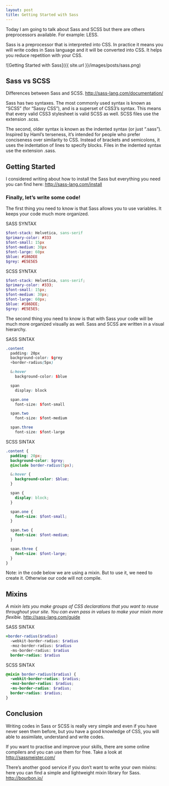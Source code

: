 ```yaml
---
layout: post
title: Getting Started with Sass
---
```


Today I am going to talk about Sass and SCSS but there are others preprocessors available. For example: LESS.

Sass is a preprocessor that is interpreted into CSS. In practice it means you will write codes in Sass language and it will be converted into CSS. It helps you reduce repetition with your CSS.

![Getting Started with Sass]({{ site.url }}/images/posts/sass.png)

## Sass vs SCSS

Differences between Sass and SCSS. http://sass-lang.com/documentation/

Sass has two syntaxes. The most commonly used syntax is known as “SCSS” (for “Sassy CSS”), and is a superset of CSS3’s syntax. This means that every valid CSS3 stylesheet is valid SCSS as well. SCSS files use the extension .scss.

The second, older syntax is known as the indented syntax (or just “.sass”). Inspired by Haml’s terseness, it’s intended for people who prefer conciseness over similarity to CSS. Instead of brackets and semicolons, it uses the indentation of lines to specify blocks. Files in the indented syntax use the extension .sass.

## Getting Started

I considered writing about how to install the Sass but everything you need you can find here: http://sass-lang.com/install

### Finally, let’s write some code!

The first thing you need to know is that Sass allows you to use variables. It keeps your code much more organized.

SASS SYNTAX

```sass
$font-stack: Helvetica, sans-serif
$primary-color: #333
$font-small: 15px
$font-medium: 30px
$font-large: 60px
$blue: #186DEE
$grey: #E5E5E5
```

SCSS SYNTAX

```scss
$font-stack: Helvetica, sans-serif;
$primary-color: #333;
$font-small: 15px;
$font-medium: 30px;
$font-large: 60px;
$blue: #186DEE;
$grey: #E5E5E5;
```

The second thing you need to know is that with Sass your code will be much more organized visually as well. Sass and SCSS are written in a visual hierarchy.

SASS SINTAX

```scss
.content
  padding: 20px
  background-color: $grey
  +border-radius(5px)

  &:hover
    background-color: $blue

  span
    display: block

  span.one
    font-size: $font-small

  span.two
    font-size: $font-medium

  span.three
    font-size: $font-large
```

SCSS SINTAX

```scss
.content {
  padding: 20px;
  background-color: $grey;
  @include border-radius(5px);

  &:hover {
    background-color: $blue;
  }

  span {
    display: block;
  }

  span.one {
    font-size: $font-small;
  }

  span.two {
    font-size: $font-medium;
  }

  span.three {
    font-size: $font-large;
  }
}
```

Note: in the code below we are using a mixin. But to use it, we need to create it. Otherwise our code will not compile.

## Mixins

*A mixin lets you make groups of CSS declarations that you want to reuse throughout your site. You can even pass in values to make your mixin more flexible.* http://sass-lang.com/guide

SASS SINTAX

```sass
=border-radius($radius)
  -webkit-border-radius: $radius
  -moz-border-radius: $radius
  -ms-border-radius: $radius
  border-radius: $radius
```

SCSS SINTAX

```scss
@mixin border-radius($radius) {
  -webkit-border-radius: $radius;
  -moz-border-radius: $radius;
  -ms-border-radius: $radius;
  border-radius: $radius;
}
```

## Conclusion

Writing codes in Sass or SCSS is really very simple and even if you have never seen them before, but you have a good knowledge of CSS, you will able to assimilate, understand and write codes.

If you want to practise and improve your skills, there are some online compilers and you can use them for free. Take a look at http://sassmeister.com/

There’s another good service if you don’t want to write your own mixins: here you can find a simple and lightweight mixin library for Sass. http://bourbon.io/